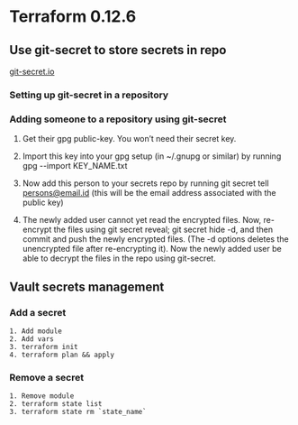 # Terraform 0.12.6

## Use git-secret to store secrets in repo

[git-secret.io](https://git-secret.io/)

### Setting up git-secret in a repository

### Adding someone to a repository using git-secret

1. Get their gpg public-key. You won’t need their secret key.

2. Import this key into your gpg setup (in ~/.gnupg or similar) by running gpg --import KEY_NAME.txt

3. Now add this person to your secrets repo by running git secret tell persons@email.id (this will be the email address associated with the public key)

4. The newly added user cannot yet read the encrypted files. Now, re-encrypt the files using git secret reveal; git secret hide -d, and then commit and push the newly encrypted files. (The -d options deletes the unencrypted file after re-encrypting it). Now the newly added user be able to decrypt the files in the repo using git-secret.


## Vault secrets management

### Add a secret

``` 
1. Add module
2. Add vars
3. terraform init
4. terraform plan && apply
```

### Remove a secret

```
1. Remove module
2. terraform state list
3. terraform state rm `state_name`
```